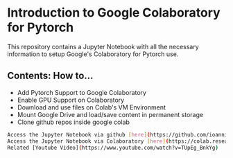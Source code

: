 
# Introduction to Google Colaboratory for Pytorch

This repository contains a Jupyter Notebook with all the necessary information to setup Google's Colaboratory for Pytorch use.

## Contents: How to...

  - Add Pytorch Support to Google Colaboratory
  - Enable GPU Support on Colaboratory
  - Download and use files on Colab's VM Environment
  - Mount Google Drive and load/save content in permanent storage
  - Clone github repos inside google colab
 

```sh
Access the Jupyter Notebook via github [here](https://github.com/ioannisa/Introduction-to-Google-Colaboratory-for-Pytorch/blob/master/hangouts_demo.ipynb)
Access the Jupyter Notebook via Colaboratory [here](https://colab.research.google.com/drive/1vYiAop5CLAjuKv2GcEL462WatpJi6EM1)
Related [Youtube Video](https://www.youtube.com/watch?v=TUpEg_BnkYg)
```
